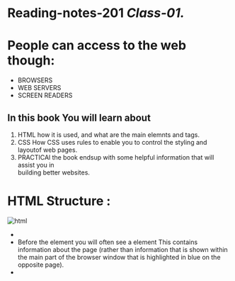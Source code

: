 #  Reading-notes-201 *Class-01.*

# People can access to the web though:
- BROWSERS
- WEB SERVERS
- SCREEN READERS

## In this book You will  learn about 
1. HTML
how it is used, and what are the main elemnts and tags.
2. CSS
How CSS uses rules to enable you to control the styling and layoutof web pages.
3. PRACTICAl 
the book endsup with some helpful information that will assist you in   
building better websites.

# HTML Structure :

 ![html](https://lh3.googleusercontent.com/proxy/X3qK176C5wCYWReW6mbMp_42DT7GaSNQOlpEcvcxjy10QxGj-_5wzrquY92gwplZaqlJoMka_9I_CFVKPgzf0cxuRyKau78VDCXsoWgoLWgvp1IPY_706xaUDM4uBdOR)
- <html>
- <head> Before the <body> element you will often see a <head> element This contains information about the page (rather than information that is shown within the main part of the browser window that is highlighted in blue on the opposite page).
- <Title>The contents of element are either shown in the top of the browser, above where you usually type in the URL of the page you want to visit, or on the tab for that page.
- <body> it contains the content.
- <h1>  this is the main heading.
- <p> This text might be an introduction to the rest of the page. And if the page is a long one it might be split up into several sub-heading
- <h2>This is a Sub-Heading 
###### *to each elemnt we have Openning Tag <> and Closing Tag </>*

## Summary 
> HTML pages are text documents.
> Tags are often referred to as elements.
> Tags usually come in pairs. The opening tag denotes the start of a piece of content; the closing tag denotes the end.
> Attributes require a name and a value.


# EXTRA MARKUP 

- <!-- --> ... we use it when  adding a comment to the code that will not be visible in the user's browser, we can add the text between these
characters:<!-- comment goes here -->

- <span> ... we use it to: 
               1. Contain a section of text where there is no other suitable element to differentiate it from its surrounding text.
               2. Contain a number of inline elements

- <meta>  element lives inside the <head> element andcontains information about that web page.

- The id and class attributes allow you to identify
particular elements.

- The <div> and <span> elements allow you to group block-level and inline elements together.

# PROCESS AND DESIGN.

###  Web developers, should think about their audience, their age, their interests as well, Moreover, we should focus more on how to appeal them, how to get their attention to visit that website, after knowing all of these details, it is time to think about the content that you will provide to them. So here it is your time to express your creativity, you can provide images, effects, and the design of the websites. all of these have highly effected by visitors, and it has indirect fluence on them, Therfore, it is really impotant to put all of your efforts, for great results.
### in conclusion, a web developer should work hard not just to sell a website, but to creat a website that sell.


## In order to make a successful website you need to answer these questions:

1. Who is the Site For?
2. Why People Visit YOUR Website
3. What Your Visitors are Trying to Achieve
4. What Information Your Visitors Need
5. How Often People Will Visit Your Site

### after answering all these questions, you will be able to start makeing your website. 


# JAVASCRIPT 

![JS](https://www.cdn.geeksforgeeks.org/wp-content/uploads/js.png)

### what is Javascript 

###### is a lightweight, interpreted, object-oriented language with first-class functions, and is best known as the scripting language for Web pages, but it's used in many non-browser environments as well. It is a prototype-based, multi-paradigm scripting language that is dynamic, and supports object-oriented, imperative, and functional programming styles.

###### JavaScript runs on the client side of the web, which can be used to design / program how the web pages behave on the occurrence of an event. JavaScript is an easy to learn and also powerful scripting language, widely used for controlling web page behavior.






